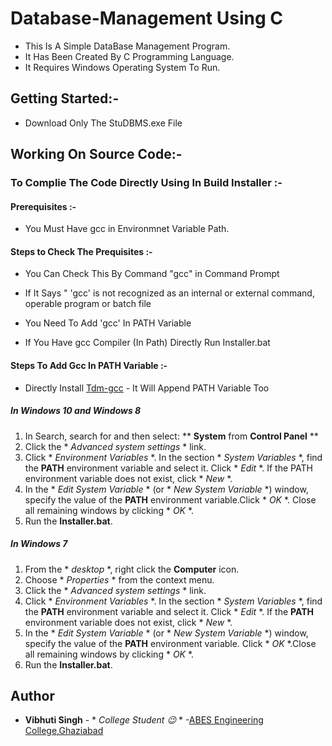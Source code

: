 
# Database-Management Using C 

   * This Is A Simple DataBase Management Program.
   * It Has Been Created By C Programming Language. 
   * It Requires Windows Operating System To Run.

## Getting Started:-
* Download Only The StuDBMS.exe File

## Working On Source Code:-

  
### To Complie The Code Directly Using In Build Installer :-

####  Prerequisites :-
 * You Must Have gcc in Environmnet Variable Path.
#### Steps to Check The Prequisites :- 
 * You Can Check This By Command "gcc" in Command Prompt
 * If It Says " 'gcc' is not recognized as an internal or external command, operable program or batch file
 * You Need To Add 'gcc' In PATH Variable
 
 * If You Have gcc Compiler (In Path) Directly Run Installer.bat  
#### Steps To Add Gcc In PATH Variable :-

 * Directly Install [Tdm-gcc](http://tdm-gcc.tdragon.net/download) - It Will Append PATH Variable Too 

 
##### In Windows 10 and Windows 8
1. In Search, search for and then select: ** **System** from **Control Panel** **
2. Click the * *Advanced system settings* * link.
3. Click * *Environment Variables* *. In the section * *System Variables* *, find the **PATH** environment variable and select it. Click * *Edit* *. If the PATH environment variable does not exist, click * *New* *.
4. In the * *Edit System Variable* * (or * *New System Variable* *) window, specify the value of the **PATH** environment variable.Click * *OK* *. Close all remaining windows by clicking * *OK* *.
5. Run the **Installer.bat**.

##### In Windows 7
1. From the * *desktop* *, right click the **Computer** icon.
2. Choose * *Properties* * from the context menu.
3. Click the * *Advanced system settings* * link.
4. Click * *Environment Variables* *. In the section * *System Variables* *, find the **PATH** environment variable and select it. Click * *Edit* *. If the **PATH** environment variable does not exist, click * *New* *.
5. In the * *Edit System Variable* * (or * *New System Variable* *) window, specify the value of the **PATH** environment variable. Click * *OK* *.Close all remaining windows by clicking * *OK* *.
6. Run the **Installer.bat**.


## Author
* **Vibhuti Singh** - * *College Student :wink:* * -[ABES Engineering College,Ghaziabad](https://www.abes.ac.in/)

